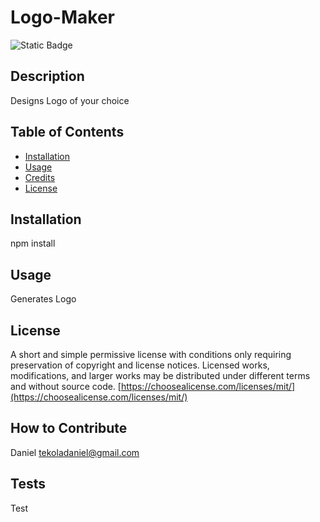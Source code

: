 # Logo-Maker
  
  ![Static Badge](https://img.shields.io/badge/license-mit-brightgreen)
    

  ## Description
  
  Designs Logo of your choice
  
  ## Table of Contents 
  
  
  
  - [Installation](#installation)
  - [Usage](#usage)
  - [Credits](#credits)
  - [License](#license)
  
  ## Installation
  
npm install
  
  ## Usage
  
  
 Generates Logo
  
  
  
  ## License
  
A short and simple permissive license with conditions only requiring preservation of copyright and license notices. Licensed works, modifications, and larger works may be distributed under different terms and without source code.
  [https://choosealicense.com/licenses/mit/](https://choosealicense.com/licenses/mit/)

  
  ## How to Contribute
  Daniel tekoladaniel@gmail.com

  
  
  ## Tests
  Test
